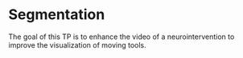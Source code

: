 # Segmentation
The goal of this TP is to enhance the video of a neurointervention to improve the visualization of moving tools.
